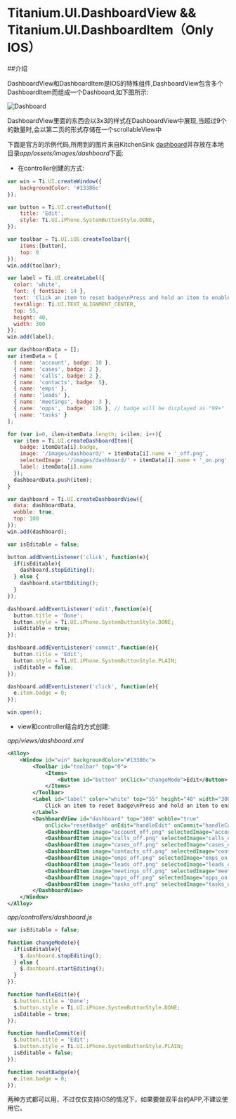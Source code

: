 # Titanium.UI.DashboardView  &&  Titanium.UI.DashboardItem（Only IOS）

##介绍

DashboardView和DashboardItem是IOS的特殊组件,DashboardView包含多个DashboardItem而组成一个Dashboard,如下图所示:

![Dashboard](http://image.happysoft.cc/image/19/dashboard.png)

DashboardView里面的东西会以3x3的样式在DashboardView中展现,当超过9个的数量时,会以第二页的形式存储在一个scrollableView中

下面是官方的示例代码,所用到的图片来自KitchenSink [dashboard](https://github.com/appcelerator/titanium_mobile/tree/master/demos/KitchenSink/Resources/images/dashboard)并存放在本地目录*app/assets/images/dashboard*下面:

* 在controller创建的方式:

```javascript
var win = Ti.UI.createWindow({
    backgroundColor: '#13386c'
});

var button = Ti.UI.createButton({
    title: 'Edit',
    style: Ti.UI.iPhone.SystemButtonStyle.DONE,
});

var toolbar = Ti.UI.iOS.createToolbar({
    items:[button],
    top: 0
});
win.add(toolbar);

var label = Ti.UI.createLabel({
  color: 'white',
  font: { fontSize: 14 },
  text: 'Click an item to reset badge\nPress and hold an item to enable edit mode',
  textAlign: Ti.UI.TEXT_ALIGNMENT_CENTER,
  top: 55,
  height: 40,
  width: 300
});
win.add(label);

var dashboardData = [];
var itemData = [
  { name: 'account', badge: 10 },
  { name: 'cases', badge: 2 },
  { name: 'calls', badge: 2 },
  { name: 'contacts', badge: 5},
  { name: 'emps' }, 
  { name: 'leads' },
  { name: 'meetings', badge: 3 },
  { name: 'opps',  badge:  126 }, // badge will be displayed as "99+"
  { name: 'tasks' }
];

for (var i=0, ilen=itemData.length; i<ilen; i++){
  var item = Ti.UI.createDashboardItem({
    badge: itemData[i].badge,
    image: '/images/dashboard/' + itemData[i].name + '_off.png',
    selectedImage: '/images/dashboard/' + itemData[i].name + '_on.png',
    label: itemData[i].name
  });
  dashboardData.push(item);
}

var dashboard = Ti.UI.createDashboardView({
  data: dashboardData,
  wobble: true,
  top: 100
});
win.add(dashboard);

var isEditable = false;

button.addEventListener('click', function(e){
  if(isEditable){
    dashboard.stopEditing();
  } else {
    dashboard.startEditing();
  }
});

dashboard.addEventListener('edit',function(e){
  button.title = 'Done';
  button.style = Ti.UI.iPhone.SystemButtonStyle.DONE;
  isEditable = true;
});

dashboard.addEventListener('commit',function(e){
  button.title = 'Edit';
  button.style = Ti.UI.iPhone.SystemButtonStyle.PLAIN;
  isEditable = false;
});

dashboard.addEventListener('click', function(e){
  e.item.badge = 0;
});

win.open();
```

* view和controller结合的方式创建:

*app/views/dashboard.xml*

```xml
<Alloy>
    <Window id="win" backgroundColor="#13386c">
        <Toolbar id="toolbar" top="0">
            <Items>
                <Button id="button" onClick="changeMode">Edit</Button>
            </Items>
        </Toolbar>
        <Label id="label" color="white" top="55" height="40" width="300">
            Click an item to reset badge\nPress and hold an item to enable edit mode
        </Label>
        <DashboardView id="dashboard" top="100" wobble="true"
            onClick="resetBadge" onEdit="handleEdit" onCommit="handleCommit">
            <DashboardItem image="account_off.png" selectedImage="account_on.png" badge="10" label="account"/>
            <DashboardItem image="calls_off.png" selectedImage="calls_on.png" badge="110" label="calls"/>
            <DashboardItem image="cases_off.png" selectedImage="cases_on.png" label="cases"/>
            <DashboardItem image="contacts_off.png" selectedImage="contacts_on.png" badge="23" label="contacts"/>
            <DashboardItem image="emps_off.png" selectedImage="emps_on.png" label="employees"/>
            <DashboardItem image="leads_off.png" selectedImage="leads_on.png" badge="1" label="leads"/>
            <DashboardItem image="meetings_off.png" selectedImage="meetings_on.png" badge="5" label="meetings"/>
            <DashboardItem image="opps_off.png" selectedImage="opps_on.png" label="opps"/>
            <DashboardItem image="tasks_off.png" selectedImage="tasks_on.png" label="tasks"/>
        </DashboardView>
    </Window>
</Alloy>
```
*app/controllers/dashboard.js*

```javascript
var isEditable = false;

function changeMode(e){
  if(isEditable){
    $.dashboard.stopEditing();
  } else {
    $.dashboard.startEditing();
  }
});

function handleEdit(e){
  $.button.title = 'Done';
  $.button.style = Ti.UI.iPhone.SystemButtonStyle.DONE;
  isEditable = true;
});

function handleCommit(e){
  $.button.title = 'Edit';
  $.button.style = Ti.UI.iPhone.SystemButtonStyle.PLAIN;
  isEditable = false;
});

function resetBadge(e){
  e.item.badge = 0;
});
```

两种方式都可以用，不过仅仅支持IOS的情况下，如果要做双平台的APP,不建议使用它。